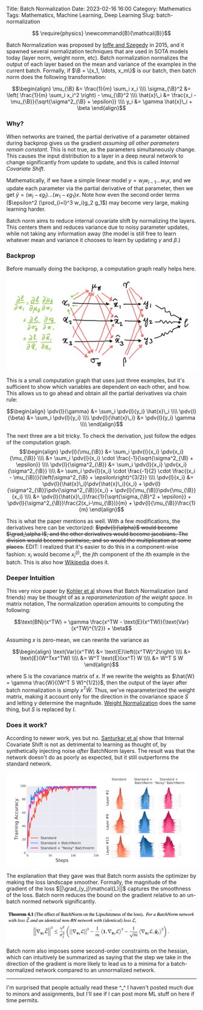 Title: Batch Normalization
Date: 2023-02-16 16:00
Category: Mathematics
Tags: Mathematics, Machine Learning, Deep Learning
Slug: batch-normalization

$$
\require{physics}
\newcommand{B}{\mathcal{B}}$$

Batch Normalization was proposed by [Ioffe and Szegedy](http://static.googleusercontent.com/media/research.google.com/en//pubs/archive/43442.pdf)
in 2015, and it spawned several normalization techniques that are used in SOTA
models today (layer norm, weight norm, etc). Batch normalization normalizes
the output of each layer based on the mean and variance of the examples in the
current batch. Formally, if $\B = \{x_1, \ldots, x_m\}$ is our batch, then 
batch norm does the following transformation:

$$\begin{align}
\mu_{\B} &= \frac{1}{m} \sum_i x_i \\\\
\sigma_{\B}^2 &= \left( \frac{1}{m} \sum_i x_i^2 \right) - \mu_{\B}^2 \\\\
\hat{x}\_i &= \frac{x_i - \mu_{\B}}{\sqrt{\sigma^2_{\B} + \epsilon}} \\\\
y_i &= \gamma \hat{x}\_i + \beta 
\end{align}$$

### Why?

When networks are trained, the partial derivative of a parameter obtained 
during backprop gives us the gradient _assuming all other parameters remain
constant_. This is not true, as the parameters simultaneously change. This 
causes the input distribution to a layer in a deep neural network to change
significantly from update to update, and this is called _Internal Covariate 
Shift_.

Mathematically, if we have a simple linear model $y = w_l w_{l-1} \ldots w_1 x$, and
we update each parameter via the partial derivative of that parameter, then we
get $\hat{y} = (w_l - \epsilon g_l) \ldots (w_1 - \epsilon g_1) x$. Note how even the
second order terms ($\epsilon^2 (\prod_{i=l}^3 w_i)g_2 g_1$) may become very large,
making learning harder.

Batch norm aims to reduce internal covariate shift by normalizing the layers.
This centers them and reduces variance due to noisy parameter updates, while not
taking any information away (the model is still free to learn whatever mean
and variance it chooses to learn by updating $\gamma$ and $\beta$.)

### Backprop

Before manually doing the backprop, a computation graph really helps here.

![comp_graph](res/batch_norm_graph.jpg)

This is a small computation graph that uses just three examples, but it's
sufficient to show which variables are dependent on each other, and how. This
allows us to go ahead and obtain all the partial derivatives via chain rule:

$$\begin{align}
\pdv{l}{\gamma} &= \sum_i \pdv{l}{y_i} \hat{x}\_i \\\\
\pdv{l}{\beta} &= \sum_i \pdv{l}{y_i} \\\\
\pdv{l}{\hat{x}\_i} &= \pdv{l}{y_i} \gamma \\\\
\end{align}$$

The next three are a bit tricky. To check the derivation, just follow the edges
of the computation graph.
$$\begin{align}
\pdv{l}{\mu_{\B}} &= \sum_i \pdv{l}{x_i} \pdv{x_i}{\mu_{\B}} \\\\
                  &= \sum_i \pdv{l}{x_i} \cdot \frac{-1}{\sqrt{\sigma^2_{\B} + \epsilon}} \\\\
\pdv{l}{\sigma^2_{\B}} &= \sum_i \pdv{l}{x_i} \pdv{x_i}{\sigma^2_{\B}} \\\\
                       &= \sum_i \pdv{l}{x_i} \cdot \frac{-1}{2} \cdot \frac{(x_i - \mu_{\B})}{\left(\sigma^2_{\B} + \epsilon\right)^{3/2}} \\\\
\pdv{l}{x_i} &= \pdv{l}{\hat{x}\_i}\pdv{\hat{x}\_i}{x_i} + \pdv{l}{\sigma^2_{\B}}\pdv{\sigma^2_{\B}}{x_i} + \pdv{l}{\mu_{\B}}\pdv{\mu_{\B}}{x_i} \\\\
             &= \pdv{l}{\hat{x}\_i}\frac{1}{\sqrt{\sigma_{\B}^2 + \epsilon}} + \pdv{l}{\sigma^2_{\B}}\frac{2(x_i-\mu_{\B})}{m} + \pdv{l}{\mu_{\B}}\frac{1}{m} 
\end{align}$$

This is what the paper mentions as well. With a few modifications, the derivatives
here can be vectorized: <strike>$\pdv{l}{\alpha}$ would become $\grad_\alpha l$, and
the other derivatives would become jacobians. The division would become pointwise,
and so would the multiplication at some places.</strike> EDIT: I realized that
it's easier to do this in a component-wise fashion: $x_i$ would become $x_i^{(j)}$,
the $j$th component of the $i$th example in the batch. This is also how
[Wikipedia](https://en.wikipedia.org/wiki/Batch_normalization) does it.

### Deeper Intuition

This very nice paper by [Kohler et al](https://arxiv.org/pdf/1805.10694.pdf) shows
that Batch Normalization (and friends) may be thought of as a _reparameterization
of the weight space_. In matrix notation, The normalization operation amounts
to computing the following:

$$\text{BN}(x^TW) = \gamma \frac{x^TW - \text{E}(x^TW)}{\text{Var}(x^TW)^{1/2}} + \beta$$

Assuming $x$ is zero-mean, we can rewrite the variance as

$$\begin{align}
\text{Var}(x^TW) &= \text{E}\left((x^TW)^2\right) \\\\
                 &= \text{E}(W^Txx^TW) \\\\
                 &= W^T \text{E}(xx^T) W \\\\
                 &= W^T S W
\end{align}$$

where S is the covariance matrix of $x$. If we rewrite the weights as $\hat{W} = \gamma \frac{W}{(W^T S W)^{1/2}}$,
then the output of the layer after batch normalization is simply $x^T \hat{W}$.
Thus, we've reparameterized the weight matrix, making it account only for the
direction in the covariance space $S$ and letting $\gamma$ determine the 
magnitude. [Weight Normalization](https://arxiv.org/pdf/1602.07868.pdf) does the
same thing, but $S$ is replaced by $I$.

### Does it work?

According to newer work, yes but no. [Santurkar et al](https://proceedings.neurips.cc/paper/2018/file/905056c1ac1dad141560467e0a99e1cf-Paper.pdf)
show that Internal Covariate Shift is not as detrimental to learning as thought
of, by synthetically injecting noise _after_ BatchNorm layers. The result was
that the network doesn't do as poorly as expected, but it still outperforms 
the standard network.

![batch norm graphs](res/batch_norm_noisy_graphs.png)

The explanation that they gave was that Batch norm assists the optimizer by
making the loss landscape smoother. Formally, the magnitude of the gradient of
the loss $||\grad_{y_j}\mathcal{L}||$ captures the smoothness of the loss.
Batch norm reduces the bound on the gradient relative to an un-batch normed 
network significantly.

![batch norm inequality](res/batch_norm_ineq.png)

Batch norm also imposes some second-order constraints on the hessian, which can
intuitively be summarized as saying that the step we take in the direction
of the gradient is more likely to lead us to a minima for a batch-normalized
network compared to an unnormalized network.

---

I'm surprised that people actually read these ^\_^ I haven't posted much due to
minors and assignments, but I'll see if I can post more ML stuff on here if
time permits.


